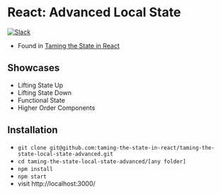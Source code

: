 # React: Advanced Local State

[![Slack](https://slack-the-road-to-learn-react.wieruch.com/badge.svg)](https://slack-the-road-to-learn-react.wieruch.com/)

* Found in [Taming the State in React](https://roadtoreact.com/course-details?courseId=TAMING_THE_STATE)

## Showcases

* Lifting State Up
* Lifting State Down
* Functional State
* Higher Order Components

## Installation

* `git clone git@github.com:taming-the-state-in-react/taming-the-state-local-state-advanced.git`
* `cd taming-the-state-local-state-advanced/[any folder]`
* `npm install`
* `npm start`
* visit http://localhost:3000/
